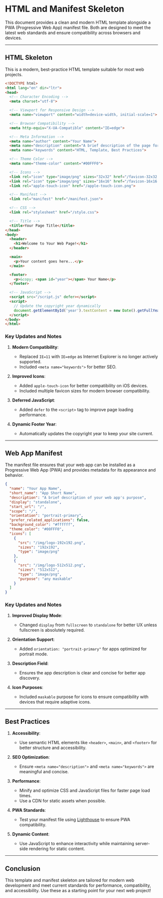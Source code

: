# **HTML and Manifest Skeleton**

This document provides a clean and modern HTML template alongside a PWA (Progressive Web App) manifest file. Both are designed to meet the latest web standards and ensure compatibility across browsers and devices.

---

## **HTML Skeleton**

This is a modern, best-practice HTML template suitable for most web projects.

```html
<!DOCTYPE html>
<html lang="en" dir="ltr">
<head>
  <!-- Character Encoding -->
  <meta charset="utf-8">

  <!-- Viewport for Responsive Design -->
  <meta name="viewport" content="width=device-width, initial-scale=1">

  <!-- Browser Compatibility -->
  <meta http-equiv="X-UA-Compatible" content="IE=edge">

  <!-- Meta Information -->
  <meta name="author" content="Your Name">
  <meta name="description" content="A brief description of the page for SEO purposes">
  <meta name="keywords" content="HTML, Template, Best Practices">

  <!-- Theme Color -->
  <meta name="theme-color" content="#00FFF0">

  <!-- Icons -->
  <link rel="icon" type="image/png" sizes="32x32" href="/favicon-32x32.png">
  <link rel="icon" type="image/png" sizes="16x16" href="/favicon-16x16.png">
  <link rel="apple-touch-icon" href="/apple-touch-icon.png">

  <!-- Manifest -->
  <link rel="manifest" href="/manifest.json">

  <!-- CSS -->
  <link rel="stylesheet" href="/style.css">

  <!-- Title -->
  <title>Your Page Title</title>
</head>
<body>
  <header>
    <h1>Welcome to Your Web Page!</h1>
  </header>

  <main>
    <p>Your content goes here...</p>
  </main>

  <footer>
    <p>&copy; <span id="year"></span> Your Name</p>
  </footer>

  <!-- JavaScript -->
  <script src="/script.js" defer></script>
  <script>
    // Update the copyright year dynamically
    document.getElementById('year').textContent = new Date().getFullYear();
  </script>
</body>
</html>
```

### **Key Updates and Notes**
1. **Modern Compatibility**:
   - Replaced `IE=11` with `IE=edge` as Internet Explorer is no longer actively supported.
   - Included `<meta name="keywords">` for better SEO.

2. **Improved Icons**:
   - Added `apple-touch-icon` for better compatibility on iOS devices.
   - Included multiple favicon sizes for modern browser compatibility.

3. **Deferred JavaScript**:
   - Added `defer` to the `<script>` tag to improve page loading performance.

4. **Dynamic Footer Year**:
   - Automatically updates the copyright year to keep your site current.

---

## **Web App Manifest**

The manifest file ensures that your web app can be installed as a Progressive Web App (PWA) and provides metadata for its appearance and behavior.

```json
{
  "name": "Your App Name",
  "short_name": "App Short Name",
  "description": "A brief description of your web app's purpose",
  "display": "standalone",
  "start_url": "/",
  "scope": "/",
  "orientation": "portrait-primary",
  "prefer_related_applications": false,
  "background_color": "#ffffff",
  "theme_color": "#00FFF0",
  "icons": [
    {
      "src": "/img/logo-192x192.png",
      "sizes": "192x192",
      "type": "image/png"
    },
    {
      "src": "/img/logo-512x512.png",
      "sizes": "512x512",
      "type": "image/png",
      "purpose": "any maskable"
    }
  ]
}
```

### **Key Updates and Notes**
1. **Improved Display Mode**:
   - Changed `display` from `fullscreen` to `standalone` for better UX unless fullscreen is absolutely required.

2. **Orientation Support**:
   - Added `orientation: "portrait-primary"` for apps optimized for portrait mode.

3. **Description Field**:
   - Ensures the app description is clear and concise for better app discovery.

4. **Icon Purposes**:
   - Included `maskable` purpose for icons to ensure compatibility with devices that require adaptive icons.

---

## **Best Practices**

1. **Accessibility**:
   - Use semantic HTML elements like `<header>`, `<main>`, and `<footer>` for better structure and accessibility.

2. **SEO Optimization**:
   - Ensure `<meta name="description">` and `<meta name="keywords">` are meaningful and concise.

3. **Performance**:
   - Minify and optimize CSS and JavaScript files for faster page load times.
   - Use a CDN for static assets when possible.

4. **PWA Standards**:
   - Test your manifest file using [Lighthouse](https://developers.google.com/web/tools/lighthouse) to ensure PWA compatibility.

5. **Dynamic Content**:
   - Use JavaScript to enhance interactivity while maintaining server-side rendering for static content.

---

## **Conclusion**

This template and manifest skeleton are tailored for modern web development and meet current standards for performance, compatibility, and accessibility. Use these as a starting point for your next web project!